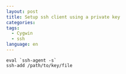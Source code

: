 ```yaml
---
layout: post
title: Setup ssh client using a private key
categories: 
tags:
  - Cygwin
  - ssh
language: en
---
```

    eval `ssh-agent -s`
    ssh-add /path/to/key/file

